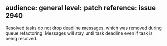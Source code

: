 audience: general
level: patch
reference: issue 2940
---
Resolved tasks do not drop deadline messages, which was removed during queue refactoring.
Messages will stay until task deadline even if task is being resolved.
